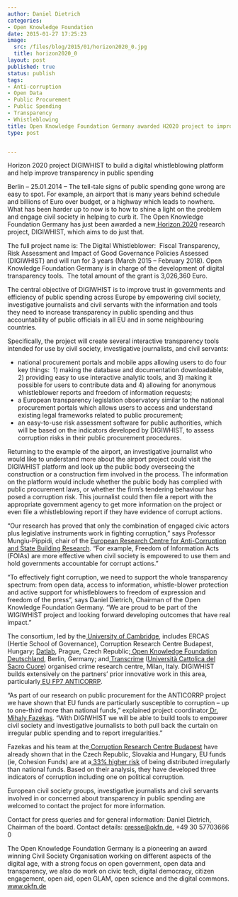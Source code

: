 ```yaml
---
author: Daniel Dietrich
categories:
- Open Knowledge Foundation
date: 2015-01-27 17:25:23
image:
  src: /files/blog/2015/01/horizon2020_0.jpg
  title: horizon2020_0
layout: post
published: true
status: publish
tags:
- Anti-corruption
- Open Data
- Public Procurement
- Public Spending
- Transparency
- Whistleblowing
title: Open Knowledge Foundation Germany awarded H2020 project to improve transparency in public spending and support whistleblowing
type: post


---
```

Horizon 2020 project DIGIWHIST to build a digital whistleblowing platform and help improve transparency in public spending

Berlin – 25.01.2014 – The tell-tale signs of public spending gone wrong are easy to spot. For example, an airport that is many years behind schedule and billions of Euro over budget, or a highway which leads to nowhere. What has been harder up to now is to how to shine a light on the problem and engage civil society in helping to curb it. The Open Knowledge Foundation Germany has just been awarded a new[ Horizon 2020](http://ec.europa.eu/programmes/horizon2020/) research project, DIGIWHIST, which aims to do just that.

The full project name is: The Digital Whistleblower:  Fiscal Transparency, Risk Assessment and Impact of Good Governance Policies Assessed (DIGIWHIST) and will run for 3 years (March 2015 – February 2018). Open Knowledge Foundation Germany is in charge of the development of digital transparency tools.  The total amount of the grant is 3,026,360 Euro.

The central objective of DIGIWHIST is to improve trust in governments and efficiency of public spending across Europe by empowering civil society, investigative journalists and civil servants with the information and tools they need to increase transparency in public spending and thus accountability of public officials in all EU and in some neighbouring countries.

Specifically, the project will create several interactive transparency tools intended for use by civil society, investigative journalists, and civil servants:

* national procurement portals and mobile apps allowing users to do four key things:  1) making the database and documentation downloadable, 2) providing easy to use interactive analytic tools, and 3) making it possible for users to contribute data and 4) allowing for anonymous whistleblower reports and freedom of information requests;
* a European transparency legislation observatory similar to the national procurement portals which allows users to access and understand existing legal frameworks related to public procurement;
* an easy-to-use risk assessment software for public authorities, which will be based on the indicators developed by DIGIWHIST, to assess corruption risks in their public procurement procedures.

Returning to the example of the airport, an investigative journalist who would like to understand more about the airport project could visit the DIGIWHIST platform and look up the public body overseeing the construction or a construction firm involved in the process. The information on the platform would include whether the public body has complied with public procurement laws, or whether the firm’s tendering behaviour has posed a corruption risk. This journalist could then file a report with the appropriate government agency to get more information on the project or even file a whistleblowing report if they have evidence of corrupt actions.

“Our research has proved that only the combination of engaged civic actors plus legislative instruments work in fighting corruption,” says Professor Mungiu-Pippidi, chair of the [European Research Centre for Anti-Corruption and State Building Research](http://www.againstcorruption.eu/). “For example, Freedom of Information Acts (FOIAs) are more effective when civil society is empowered to use them and hold governments accountable for corrupt actions.”

“To effectively fight corruption, we need to support the whole transparency spectrum: from open data, access to information, whistle-blower protection and active support for whistleblowers to freedom of expression and freedom of the press”, says Daniel Dietrich, Chairman of the Open Knowledge Foundation Germany. “We are proud to be part of the WIGIWHIST project and looking forward developing outcomes that have real impact.”

The consortium, led by the[ University of Cambridge](http://www.cam.ac.uk/), includes ERCAS (Hertie School of Governance), Corruption Research Centre Budapest, Hungary; [Datlab](http://www.hertie-school.org/), Prague, Czech Republic;[ Open Knowledge Foundation Deutschland](/), Berlin, Germany; and[ Transcrime](http://www.transcrime.it/en) ([Università Cattolica del Sacro Cuore](http://www.ucsc.it/)) organised crime research centre, Milan, Italy. DIGIWHIST builds extensively on the partners’ prior innovative work in this area, particularly[ EU FP7 ANTICORRP](http://anticorrp.eu/).

“As part of our research on public procurement for the ANTICORRP project we have shown that EU funds are particularly susceptible to corruption – up to one-third more than national funds,” explained project coordinator[ Dr. Mihaly Fazekas](http://www.sociology.cam.ac.uk/people/academic-staff/mfazekas). “With DIGIWHIST we will be able to build tools to empower civil society and investigative journalists to both pull back the curtain on irregular public spending and to report irregularities.”

Fazekas and his team at the[ Corruption Research Centre Budapest](http://www.crcb.eu/) have already shown that in the Czech Republic, Slovakia and Hungary, EU funds (ie, Cohesion Funds) are at a[ 33% higher risk](http://www.againstcorruption.eu/articles/eu-funds-curse-new-evidence-reciprocal-impact-eu-funds-corruption-cee/) of being distributed irregularly than national funds. Based on their analysis, they have developed three indicators of corruption including one on political corruption.

European civil society groups, investigative journalists and civil servants involved in or concerned about transparency in public spending are welcomed to contact the project for more information.

Contact for press queries and for general information: Daniel Dietrich, Chairman of the board. Contact details: presse@okfn.de, +49 30 57703666 0

The Open Knowledge Foundation Germany is a pioneering an award winning Civil Society Organisation working on different aspects of the digital age, with a strong focus on open government, open data and transparency, we also do work on civic tech, digital democracy, citizen engagement, open aid, open GLAM, open science and the digital commons. www.okfn.de

 